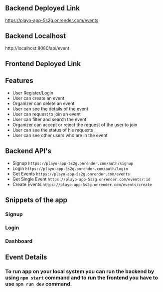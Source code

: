 ## Backend Deployed Link

https://playo-app-5s2g.onrender.com/events

## Backend Localhost

http://localhost:8080/api/event

## Frontend Deployed Link

## Features

- User Register/Login
- User can create an event
- Organizer can delete an event
- User can see the details of the event
- User can request to join an event
- User can filter and search the event
- Organizer can accept or reject the request of the user to join
- User can see the status of his requests
- User can see other users who are in the event

## Backend API's

- Signup `https://playo-app-5s2g.onrender.com/auth/signup`
- Login `https://playo-app-5s2g.onrender.com/auth/login`
- Get Events `https://playo-app-5s2g.onrender.com/events`
- Get Single Event `https://playo-app-5s2g.onrender.com/events/:id`
- Create Events `https://playo-app-5s2g.onrender.com/events/create`

## Snippets of the app

### Signup

### Login

### Dashboard

## Event Details

### To run app on your local system you can run the backend by using `npm start` command and to run the frontend you have to use `npm run dev` command.
